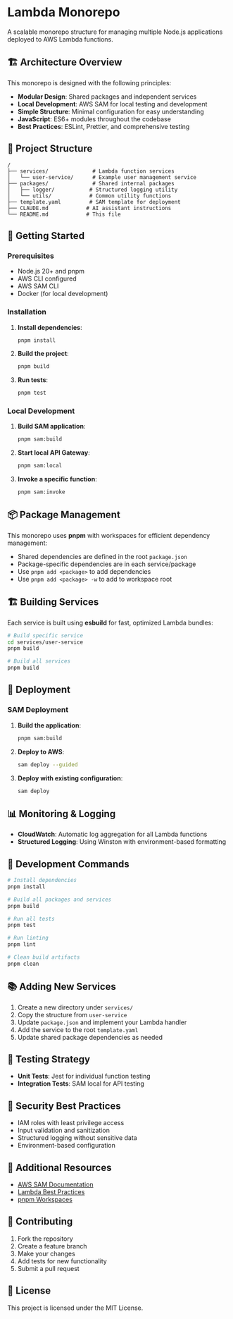 # Lambda Monorepo

A scalable monorepo structure for managing multiple Node.js applications deployed to AWS Lambda functions.

## 🏗️ Architecture Overview

This monorepo is designed with the following principles:

- **Modular Design**: Shared packages and independent services
- **Local Development**: AWS SAM for local testing and development
- **Simple Structure**: Minimal configuration for easy understanding
- **JavaScript**: ES6+ modules throughout the codebase
- **Best Practices**: ESLint, Prettier, and comprehensive testing

## 📁 Project Structure

```
/
├── services/              # Lambda function services
│   └── user-service/      # Example user management service
├── packages/              # Shared internal packages
│   ├── logger/           # Structured logging utility
│   └── utils/            # Common utility functions
├── template.yaml         # SAM template for deployment
├── CLAUDE.md            # AI assistant instructions
└── README.md            # This file
```

## 🚀 Getting Started

### Prerequisites

- Node.js 20+ and pnpm
- AWS CLI configured
- AWS SAM CLI
- Docker (for local development)

### Installation

1. **Install dependencies**:

   ```bash
   pnpm install
   ```

2. **Build the project**:

   ```bash
   pnpm build
   ```

3. **Run tests**:
   ```bash
   pnpm test
   ```

### Local Development

1. **Build SAM application**:

   ```bash
   pnpm sam:build
   ```

2. **Start local API Gateway**:

   ```bash
   pnpm sam:local
   ```

3. **Invoke a specific function**:

   ```bash
   pnpm sam:invoke
   ```

## 📦 Package Management

This monorepo uses **pnpm** with workspaces for efficient dependency management:

- Shared dependencies are defined in the root `package.json`
- Package-specific dependencies are in each service/package
- Use `pnpm add <package>` to add dependencies
- Use `pnpm add <package> -w` to add to workspace root

## 🏗️ Building Services

Each service is built using **esbuild** for fast, optimized Lambda bundles:

```bash
# Build specific service
cd services/user-service
pnpm build

# Build all services
pnpm build
```

## 🚀 Deployment

### SAM Deployment

1. **Build the application**:

   ```bash
   pnpm sam:build
   ```

2. **Deploy to AWS**:

   ```bash
   sam deploy --guided
   ```

3. **Deploy with existing configuration**:
   ```bash
   sam deploy
   ```

## 📊 Monitoring & Logging

- **CloudWatch**: Automatic log aggregation for all Lambda functions
- **Structured Logging**: Using Winston with environment-based formatting

## 🔧 Development Commands

```bash
# Install dependencies
pnpm install

# Build all packages and services
pnpm build

# Run all tests
pnpm test

# Run linting
pnpm lint

# Clean build artifacts
pnpm clean
```

## 📚 Adding New Services

1. Create a new directory under `services/`
2. Copy the structure from `user-service`
3. Update `package.json` and implement your Lambda handler
4. Add the service to the root `template.yaml`
5. Update shared package dependencies as needed

## 🧪 Testing Strategy

- **Unit Tests**: Jest for individual function testing
- **Integration Tests**: SAM local for API testing

## 🔐 Security Best Practices

- IAM roles with least privilege access
- Input validation and sanitization
- Structured logging without sensitive data
- Environment-based configuration

## 📖 Additional Resources

- [AWS SAM Documentation](https://docs.aws.amazon.com/serverless-application-model/)
- [Lambda Best Practices](https://docs.aws.amazon.com/lambda/latest/dg/best-practices.html)
- [pnpm Workspaces](https://pnpm.io/workspaces)

## 🤝 Contributing

1. Fork the repository
2. Create a feature branch
3. Make your changes
4. Add tests for new functionality
5. Submit a pull request

## 📝 License

This project is licensed under the MIT License.

